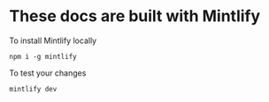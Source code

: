 # These docs are built with Mintlify

To install Mintlify locally

```
npm i -g mintlify
```

To test your changes

```
mintlify dev
```